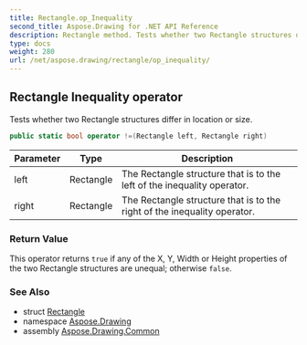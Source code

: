 ```yaml
---
title: Rectangle.op_Inequality
second_title: Aspose.Drawing for .NET API Reference
description: Rectangle method. Tests whether two Rectangle structures differ in location or size
type: docs
weight: 280
url: /net/aspose.drawing/rectangle/op_inequality/
---
```

## Rectangle Inequality operator

Tests whether two Rectangle structures differ in location or size.

```csharp
public static bool operator !=(Rectangle left, Rectangle right)
```

| Parameter | Type | Description |
| --- | --- | --- |
| left | Rectangle | The Rectangle structure that is to the left of the inequality operator. |
| right | Rectangle | The Rectangle structure that is to the right of the inequality operator. |

### Return Value

This operator returns `true` if any of the X, Y, Width or Height properties of the two Rectangle structures are unequal; otherwise `false`.

### See Also

* struct [Rectangle](../)
* namespace [Aspose.Drawing](../../rectangle/)
* assembly [Aspose.Drawing.Common](../../../)


